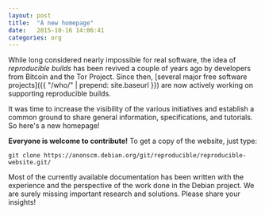 ```yaml
---
layout: post
title:  "A new homepage"
date:   2015-10-16 14:06:41
categories: org
---
```


While long considered nearly impossible for real software,
the idea of *reproducible builds* has been revived a couple of years ago by
developers from Bitcoin and the Tor Project. Since then, [several major free
software projects]({{ "/who/" | prepend: site.baseurl }}) are now actively
working on supporting reproducible builds.

It was time to increase the visibility of the various initiatives and establish a
common ground to share general information, specifications, and tutorials. So here's a
new homepage!

**Everyone is welcome to contribute!** To get a copy of the website, just type:

    git clone https://anonscm.debian.org/git/reproducible/reproducible-website.git/

Most of the currently available documentation has been written with the
experience and the perspective of the work done in the Debian project. We are
surely missing important research and solutions. Please share your insights!
